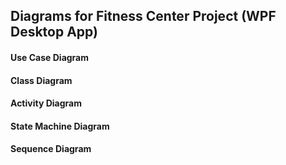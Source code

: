 ## Diagrams for Fitness Center Project (WPF Desktop App)

#### Use Case Diagram
#### Class Diagram
#### Activity Diagram
#### State Machine Diagram
#### Sequence Diagram
